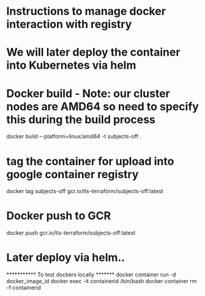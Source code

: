 # Instructions to manage docker interaction with registry
# We will later deploy the container into Kubernetes via helm

# Docker build - Note: our cluster nodes are AMD64 so need to specify this during the build process
docker build --platform=linux/amd64 -t subjects-off .

# tag the container for upload into google container registry
docker tag subjects-off gcr.io/tls-terraform/subjects-off:latest

# Docker push to GCR
docker push gcr.io/tls-terraform/subjects-off:latest

# Later deploy via helm..


*********** To test dockers locally *******
docker container run -d docker_image_id
docker exec -it containerid /bin/bash
docker container rm -f containerid

